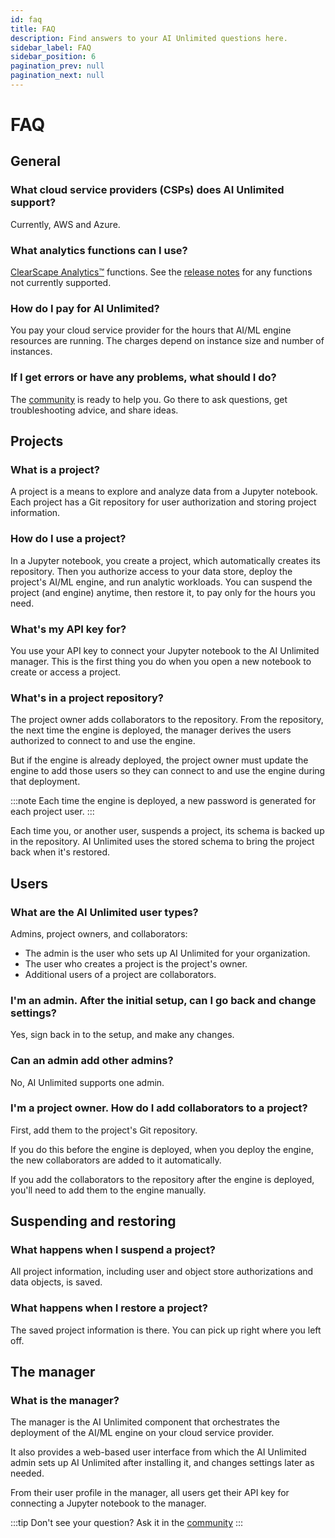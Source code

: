 ```yaml
---
id: faq
title: FAQ
description: Find answers to your AI Unlimited questions here.
sidebar_label: FAQ
sidebar_position: 6
pagination_prev: null
pagination_next: null
---
```


# FAQ


## General

### What cloud service providers (CSPs) does AI Unlimited support?
Currently, AWS and Azure.

### What analytics functions can I use?
[ClearScape Analytics™](https://docs.teradata.com/access/sources/dita/topic?dita:mapPath=phg1621910019905.ditamap&dita:ditavalPath=pny1626732985837.ditaval&dita:topicPath=gma1702668333653.dita) functions. See the [release notes](/docs/release-notes) for any functions not currently supported.

### How do I pay for AI Unlimited?
You pay your cloud service provider for the hours that AI/ML engine resources are running. The charges depend on instance size and number of instances.

### If I get errors or have any problems, what should I do?

The [community](https://support.teradata.com/community?id=community_forum&sys_id=b0aba91597c329d0e6d2bd8c1253affa) is ready to help you. Go there to ask questions, get troubleshooting advice, and share ideas.


## Projects

### What is a project?

A project is a means to explore and analyze data from a Jupyter notebook. Each project has a Git repository for user authorization and storing project information. 

### How do I use a project?

In a Jupyter notebook, you  create a project, which automatically creates its repository. Then you authorize access to your data store, deploy the project's AI/ML engine, and run analytic workloads. You can suspend the project (and engine) anytime, then restore it, to pay only for the hours you need.

### What's my API key for?
You use your API key to connect your Jupyter notebook to the AI Unlimited manager. This is the first thing you do when you open a new notebook to create or access a project.

### What's in a project repository?

The project owner adds collaborators to the repository. From the repository, the next time the engine is deployed, the manager derives the users authorized to connect to and use the engine. 

But if the engine is already deployed, the project owner must update the engine to add those users so they can connect to and use the engine during that deployment.

:::note
Each time the engine is deployed, a new password is generated for each project user.
:::

Each time you, or another user, suspends a project, its schema is backed up in the repository. AI Unlimited uses the stored schema to bring the project back when it's restored.


## Users

### What are the AI Unlimited user types?
Admins, project owners, and collaborators:
- The admin is the user who sets up AI Unlimited for your organization. 
- The user who creates a project is the project's owner. 
- Additional users of a project are collaborators.

### I'm an admin. After the initial setup, can I go back and change settings?
Yes, sign back in to the setup, and make any changes.


### Can an admin add other admins?
No, AI Unlimited supports one admin.

### I'm a project owner. How do I add collaborators to a project?
First, add them to the project's Git repository. 

If you do this before the engine is deployed, when you deploy the engine, the new collaborators are added to it automatically. 

If you add the collaborators to the repository after the engine is deployed, you'll need to add them to the engine manually.


## Suspending and restoring 

### What happens when I suspend a project?
All project information, including user and object store authorizations and data objects, is saved.

### What happens when I restore a project?
The saved project information is there. You can pick up right where you left off.


## The manager

### What is the manager?
The manager is the AI Unlimited component that orchestrates the deployment of the AI/ML engine on your cloud service provider. 

It also provides a web-based user interface from which the AI Unlimited admin sets up AI Unlimited after installing it, and changes settings later as needed. 

From their user profile in the manager, all users get their API key for connecting a Jupyter notebook to the manager.


:::tip
Don't see your question? Ask it in the [community](https://support.teradata.com/community?id=community_forum&sys_id=b0aba91597c329d0e6d2bd8c1253affa)
:::




